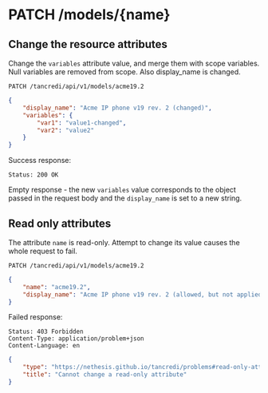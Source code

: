 # PATCH /models/{name}

## Change the resource attributes

Change the `variables` attribute value, and merge them with scope variables. Null variables are removed from scope.
Also display_name is changed.

    PATCH /tancredi/api/v1/models/acme19.2

```json
{
    "display_name": "Acme IP phone v19 rev. 2 (changed)",
    "variables": {
        "var1": "value1-changed",
        "var2": "value2"
    }
}
```

Success response:

    Status: 200 OK

Empty response - the new `variables` value corresponds to the object passed in
the request body and the `display_name` is set to a new string.

## Read only attributes

The attribute `name` is read-only. Attempt to change its value causes the whole
request to fail.

    PATCH /tancredi/api/v1/models/acme19.2

```json
{
    "name": "acme19.2",
    "display_name": "Acme IP phone v19 rev. 2 (allowed, but not applied)"
}
```

Failed response:

    Status: 403 Forbidden
    Content-Type: application/problem+json
    Content-Language: en

```json
{
    "type": "https://nethesis.github.io/tancredi/problems#read-only-attribute",
    "title": "Cannot change a read-only attribute"
}
```
